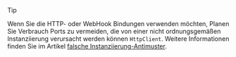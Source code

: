 > [!TIP]
>
> Wenn Sie die HTTP- oder WebHook Bindungen verwenden möchten, Planen Sie Verbrauch Ports zu vermeiden, die von einer nicht ordnungsgemäßen Instanziierung verursacht werden können `HttpClient`. Weitere Informationen finden Sie im Artikel [falsche Instanziierung-Antimuster](https://docs.microsoft.com/en-us/azure/architecture/antipatterns/improper-instantiation/).
>
